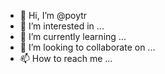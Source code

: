 - 👋 Hi, I’m @poytr
- 👀 I’m interested in ...
- 🌱 I’m currently learning ...
- 💞️ I’m looking to collaborate on ...
- 📫 How to reach me ...

<!---
poytr/poytr is a ✨ special ✨ repository because its `README.md` (this file) appears on your GitHub profile.
You can click the Preview link to take a look at your changes.
--->
